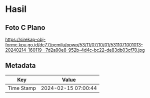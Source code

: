 # Hasil

## Foto C Plano

https://sirekap-obj-formc.kpu.go.id/dc77/pemilu/ppwp/53/11/07/10/01/5311071001013-20240214-160119--7d2a90e8-952b-4d4c-bc22-de83db03cf70.jpg


## Metadata

| Key        | Value               |
| ---------- | ------------------- |
| Time Stamp | 2024-02-15 07:00:44 |



